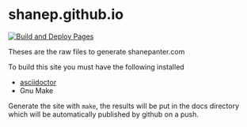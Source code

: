 # shanep.github.io

[![Build and Deploy Pages](https://github.com/shanep/shanep.github.io/actions/workflows/static.yml/badge.svg)](https://github.com/shanep/shanep.github.io/actions/workflows/static.yml)

Theses are the raw files to generate shanepanter.com

To build this site you must have the following installed

* [asciidoctor](https://asciidoctor.org/)
* Gnu Make

Generate the site with `make`, the results will be put in the docs directory
which will be automatically published by github on a push.
